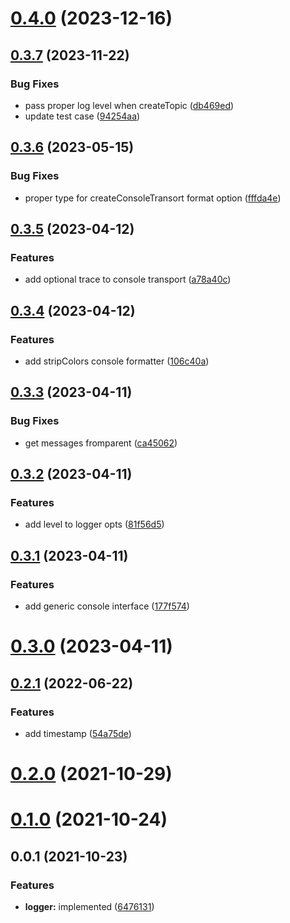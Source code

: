 # [0.4.0](https://github.com/prostojs/logger/compare/v0.3.7...v0.4.0) (2023-12-16)



## [0.3.7](https://github.com/prostojs/logger/compare/v0.3.6...v0.3.7) (2023-11-22)


### Bug Fixes

* pass proper log level when createTopic ([db469ed](https://github.com/prostojs/logger/commit/db469ed404f512fcfa194cdb173a5ed5b7fb058f))
* update test case ([94254aa](https://github.com/prostojs/logger/commit/94254aaadba08292686e8aee4af471842490668f))



## [0.3.6](https://github.com/prostojs/logger/compare/v0.3.5...v0.3.6) (2023-05-15)


### Bug Fixes

* proper type for createConsoleTransort format option ([fffda4e](https://github.com/prostojs/logger/commit/fffda4e8b4576d0b683464b9675b9f527df8e07e))



## [0.3.5](https://github.com/prostojs/logger/compare/v0.3.4...v0.3.5) (2023-04-12)


### Features

* add optional trace to console transport ([a78a40c](https://github.com/prostojs/logger/commit/a78a40c16320af588c273e986c5f1de6c7c8b205))



## [0.3.4](https://github.com/prostojs/logger/compare/v0.3.3...v0.3.4) (2023-04-12)


### Features

* add stripColors console formatter ([106c40a](https://github.com/prostojs/logger/commit/106c40a1c7e98661f2214648f46e10d3bb79b149))



## [0.3.3](https://github.com/prostojs/logger/compare/v0.3.2...v0.3.3) (2023-04-11)


### Bug Fixes

* get messages fromparent ([ca45062](https://github.com/prostojs/logger/commit/ca45062fd6e27478d4364d67e9382e7183152d99))



## [0.3.2](https://github.com/prostojs/logger/compare/v0.3.1...v0.3.2) (2023-04-11)


### Features

* add level to logger opts ([81f56d5](https://github.com/prostojs/logger/commit/81f56d52a1536f090f50a21467a10884ad1881ce))



## [0.3.1](https://github.com/prostojs/logger/compare/v0.3.0...v0.3.1) (2023-04-11)


### Features

* add generic console interface ([177f574](https://github.com/prostojs/logger/commit/177f574040bff6a20708b6306dddec8f0eac3b56))



# [0.3.0](https://github.com/prostojs/logger/compare/v0.2.1...v0.3.0) (2023-04-11)



## [0.2.1](https://github.com/prostojs/logger/compare/v0.2.0...v0.2.1) (2022-06-22)


### Features

* add timestamp ([54a75de](https://github.com/prostojs/logger/commit/54a75de817b4fb4d96f784351a46aa3961bb2253))



# [0.2.0](https://github.com/prostojs/logger/compare/v0.1.0...v0.2.0) (2021-10-29)



# [0.1.0](https://github.com/prostojs/logger/compare/v0.0.1...v0.1.0) (2021-10-24)



## 0.0.1 (2021-10-23)


### Features

* **logger:** implemented ([6476131](https://github.com/prostojs/logger/commit/6476131a8e207b99f77b9ca29140e473f5e443ae))



